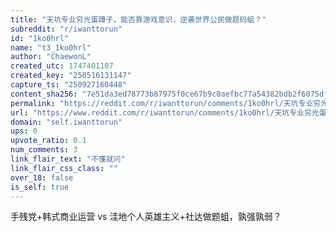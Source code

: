 ```yaml
---
title: "天坑专业穷光蛋蹲子，能否靠游戏意识，逆袭世界公民做题码蛆？"
subreddit: "r/iwanttorun"
id: "1ko0hrl"
name: "t3_1ko0hrl"
author: "ChaewonL"
created_utc: 1747401107
created_key: "250516131147"
capture_ts: "250927160448"
content_sha256: "7e51da3ed78773b87975f0ce67b9c0aefbc77a54382bdb2f6075dfbc7451bf56"
permalink: "https://reddit.com/r/iwanttorun/comments/1ko0hrl/天坑专业穷光蛋蹲子能否靠游戏意识逆袭世界公民做题码蛆/"
url: "https://www.reddit.com/r/iwanttorun/comments/1ko0hrl/天坑专业穷光蛋蹲子能否靠游戏意识逆袭世界公民做题码蛆/"
domain: "self.iwanttorun"
ups: 0
upvote_ratio: 0.1
num_comments: 3
link_flair_text: "不懂就问"
link_flair_css_class: ""
over_18: false
is_self: true
---
```


手残党+韩式商业运营 vs 洼地个人英雄主义+社达做题蛆，孰强孰弱？
